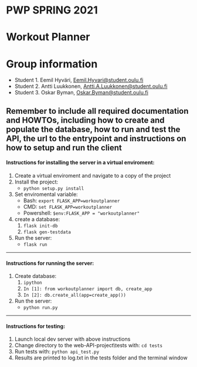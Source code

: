 # PWP SPRING 2021
# Workout Planner
# Group information
* Student 1. Eemil Hyväri, Eemil.Hyvari@student.oulu.fi
* Student 2. Antti Luukkonen, Antti.A.Luukkonen@student.oulu.fi
* Student 3. Oskar Byman, Oskar.Byman@student.oulu.fi

Remember to include all required documentation and HOWTOs, including how to create and populate the database, how to run and test the API, the url to the entrypoint and instructions on how to setup and run the client
---
#### Instructions for installing the server in a virtual enviroment:
1. Create a virtual enviroment and navigate to a copy of the project
2. Install the project:
    - `python setup.py install`
3. Set enviromental variable:
    - Bash: `export FLASK_APP=workoutplanner`
    - CMD: `set FLASK_APP=workoutplanner`
    - Powershell: `$env:FLASK_APP = "workoutplanner"`
4. create a database:
    1. `flask init-db`
    2. `flask gen-testdata`
5. Run the server:
    - `flask run`
---
#### Instructions for running the server:
1. Create database:
    1. `ipython`
    2. `In [1]: from workoutplanner import db, create_app`
    3. `In [2]: db.create_all(app=create_app())`
2. Run the server:
    - `python run.py`
---
#### Instructions for testing:
1. Launch local dev server with above instructions
2. Change directory to the web-API-project\tests with: `cd tests`
3. Run tests with: `python api_test.py`
4. Results are printed to log.txt in the tests folder and the terminal window
